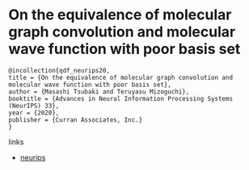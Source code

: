 # On the equivalence of molecular graph convolution and molecular wave function with poor basis set

```
@incollection{qdf_neurips20,
title = {On the equivalence of molecular graph convolution and molecular wave function with poor basis set},
author = {Masashi Tsubaki and Teruyasu Mizoguchi},
booktitle = {Advances in Neural Information Processing Systems (NeurIPS) 33},
year = {2020},
publisher = {Curran Associates, Inc.}
}
```

links
- [neurips](https://nips.cc/Conferences/2020/ScheduleMultitrack?event=16836)
